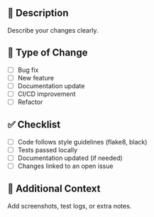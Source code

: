 ## 📄 Description
Describe your changes clearly.

## 🧩 Type of Change
- [ ] Bug fix
- [ ] New feature
- [ ] Documentation update
- [ ] CI/CD improvement
- [ ] Refactor

## ✅ Checklist
- [ ] Code follows style guidelines (flake8, black)
- [ ] Tests passed locally
- [ ] Documentation updated (if needed)
- [ ] Changes linked to an open issue

## 💬 Additional Context
Add screenshots, test logs, or extra notes.
